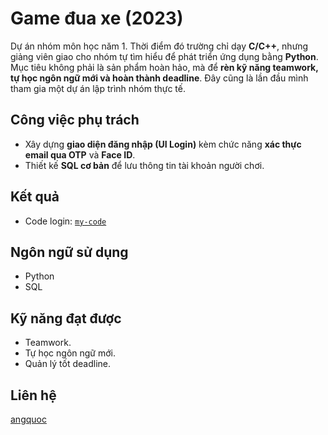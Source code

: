# Game đua xe (2023)

Dự án nhóm môn học năm 1. Thời điểm đó trường chỉ dạy **C/C++**, nhưng giảng viên giao cho nhóm tự tìm hiểu để phát triển ứng dụng bằng **Python**. Mục tiêu không phải là sản phẩm hoàn hảo, mà để **rèn kỹ năng teamwork, tự học ngôn ngữ mới và hoàn thành deadline**. Đây cũng là lần đầu mình tham gia một dự án lập trình nhóm thực tế.

## Công việc phụ trách
- Xây dựng **giao diện đăng nhập (UI Login)** kèm chức năng **xác thực email qua OTP** và **Face ID**.  
- Thiết kế **SQL cơ bản** để lưu thông tin tài khoản người chơi.  

## Kết quả
- Code login: [`my-code`](my-code/)

## Ngôn ngữ sử dụng
- Python  
- SQL

## Kỹ năng đạt được
- Teamwork.
- Tự học ngôn ngữ mới.
- Quản lý tốt deadline.

## Liên hệ
[angquoc](https://github.com/angquoc)
